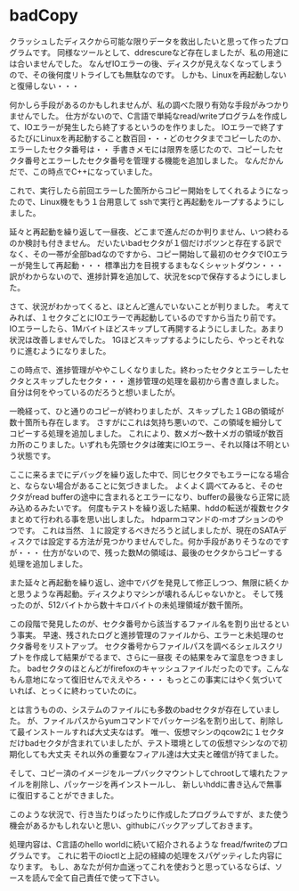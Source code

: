 # badCopy

クラッシュしたディスクから可能な限りデータを救出したいと思って作ったプログラムです。
同様なツールとして、ddrescureなど存在しましたが、私の用途には合いませんでした。
なんぜIOエラーの後、ディスクが見えなくなってしまうので、その後何度リトライしても無駄なのです。
しかも、Linuxを再起動しないと復帰しない・・・

何かしら手段があるのかもしれませんが、私の調べた限り有効な手段がみつかりませんでした。
仕方がないので、C言語で単純なread/writeプログラムを作成して、IOエラーが発生したら終了するというのを作りました。
IOエラーで終了するたびにLinuxを再起動すること数百回・・・どのセクタまでコピーしたのか、エラーしたセクタ番号は・・
手書きメモには限界を感じたので、コピーしたセクタ番号とエラーしたセクタ番号を管理する機能を追加しました。
なんだかんだで、この時点でC++になっていました。

これで、実行したら前回エラーした箇所からコピー開始をしてくれるようになったので、Linux機をもう１台用意して
sshで実行と再起動をループするようにしました。

延々と再起動を繰り返して一昼夜、どこまで進んだのか判りません、いつ終わるのか検討も付きません。
だいたいbadセクタが１個だけポツンと存在する訳でなく、その一帯が全部badなのですから、コピー開始して最初のセクタでIOエラーが発生して再起動・・・
標準出力を目視するまもなくシャットダウン・・・
訳がわからないので、進捗計算を追加して、状況をscpで保存するようにしました。

さて、状況がわかってくると、ほとんど進んでいないことが判りました。
考えてみれば、１セクタごとにIOエラーで再起動しているのですから当たり前です。
IOエラーしたら、1Mバイトほどスキップして再開するようにしました。あまり状況は改善しませんでした。
1Gほどスキップするようにしたら、やっとそれなりに進むようになりました。

この時点で、進捗管理がややこしくなりました。終わったセクタとエラーしたセクタとスキップしたセクタ・・・
進捗管理の処理を最初から書き直しました。自分は何をやっているのだろうと想いましたが。

一晩経って、ひと通りのコピーが終わりましたが、スキップした１GBの領域が数十箇所も存在します。
さすがにこれは気持ち悪いので、この領域を細分してコピーする処理を追加しました。
これにより、数メガ〜数十メガの領域が数百カ所のこりました。いずれも先頭セクタは確実にIOエラー、それ以降は不明という状態です。

ここに来るまでにデバッグを繰り返した中で、同じセクタでもエラーになる場合と、ならない場合があることに気づきました。
よくよく調べてみると、そのセクタがread bufferの途中に含まれるとエラーになり、bufferの最後なら正常に読み込めるみたいです。
何度もテストを繰り返した結果、hddの転送が複数セクタまとめて行われる事を思い出しました。
hdparmコマンドの-mオプションのやつです。
これは当然、１に設定するべきだろうと試しましたが、現在のSATAディスクでは設定する方法が見つかりませんでした。何か手段がありそうなのですが・・・
仕方がないので、残った数Mの領域は、最後のセクタからコピーする処理を追加しました。

また延々と再起動を繰り返し、途中でバグを発見して修正しつつ、無限に続くかと思うような再起動。ディスクよりマシンが壊れるんじゃないかと。
そして残ったのが、512バイトから数十キロバイトの未処理領域が数千箇所。

この段階で発見したのが、セクタ番号から該当するファイル名を割り出せるという事実。
早速、残されたログと進捗管理のファイルから、エラーと未処理のセクタ番号をリストアップ。
セクタ番号からファイルパスを調べるシェルスクリプトを作成して結果がでるまで、さらに一昼夜
その結果をみて溜息をつきました。
badセクタのほとんどがfirefoxのキャッシュファイルだったのです。こんなもん意地になって復旧せんでええやろ・・・
もっとこの事実にはやく気づいていれば、とっくに終わっていたのに。

とは言うものの、システムのファイルにも多数のbadセクタが存在していました。
が、ファイルパスからyumコマンドでパッケージ名を割り出して、削除して最インストールすれば大丈夫なはず。
唯一、仮想マシンのqcow2に１セクタだけbadセクタが含まれていましたが、テスト環境としての仮想マシンなので初期化しても大丈夫
それ以外の重要なフィアル達は大丈夫と確信が持てました。

そして、コピー済のイメージをループバックマウントしてchrootして壊れたファイルを削除し、パッケージを再インストールし、
新しいhddに書き込んで無事に復旧することができました。

このような状況で、行き当たりばったりに作成したプログラムですが、また使う機会があるかもしれないと思い、githubにバックアップしておきます。

処理内容は、C言語のhello worldに続いて紹介されるような fread/fwriteのプログラムです。
これに若干のioctlと上記の経緯の処理をスパゲッティした内容になります。
もし、あなたが何か血迷ってこれを使おうと思っているならば、ソースを読んで全て自己責任で使って下さい。


